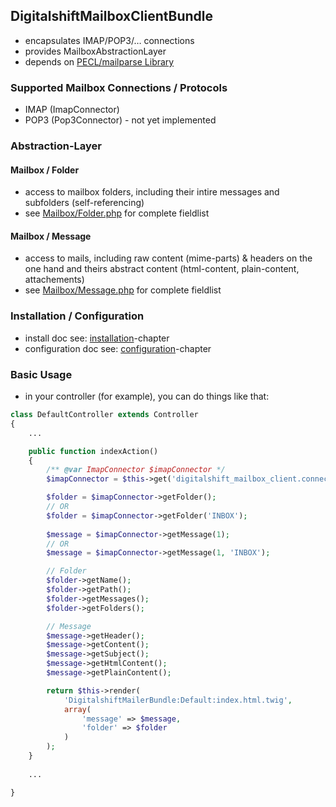 ## DigitalshiftMailboxClientBundle

* encapsulates IMAP/POP3/… connections
* provides MailboxAbstractionLayer
* depends on [PECL/mailparse Library](http://pecl.php.net/package/mailparse)

### Supported Mailbox Connections / Protocols

* IMAP (ImapConnector)
* POP3 (Pop3Connector) - not yet implemented

### Abstraction-Layer

#### Mailbox / Folder

* access to mailbox folders, including their intire messages and subfolders (self-referencing)
* see [Mailbox/Folder.php](Mailbox/Folder.php) for complete fieldlist

#### Mailbox / Message

* access to mails, including raw content (mime-parts) & headers on the one hand and theirs abstract content (html-content, plain-content, attachements)
* see [Mailbox/Message.php](Mailbox/Message.php) for complete fieldlist

### Installation / Configuration

* install doc see: [installation](Resources/doc/installation.md)-chapter
* configuration doc see: [configuration](Resources/doc/configuration.md)-chapter

### Basic Usage

* in your controller (for example), you can do things like that:

```php
class DefaultController extends Controller
{
    ...

    public function indexAction()
    {
        /** @var ImapConnector $imapConnector */
        $imapConnector = $this->get('digitalshift_mailbox_client.connector');

        $folder = $imapConnector->getFolder();
        // OR
        $folder = $imapConnector->getFolder('INBOX');
        
        $message = $imapConnector->getMessage(1);
        // OR
        $message = $imapConnector->getMessage(1, 'INBOX');

        // Folder
        $folder->getName();
        $folder->getPath();
        $folder->getMessages();
        $folder->getFolders();

        // Message
        $message->getHeader();
        $message->getContent();
        $message->getSubject();
        $message->getHtmlContent();
        $message->getPlainContent();

        return $this->render(
            'DigitalshiftMailerBundle:Default:index.html.twig',
            array(
                'message' => $message,
                'folder' => $folder
            )
        );
    }
    
    ...

}
```
